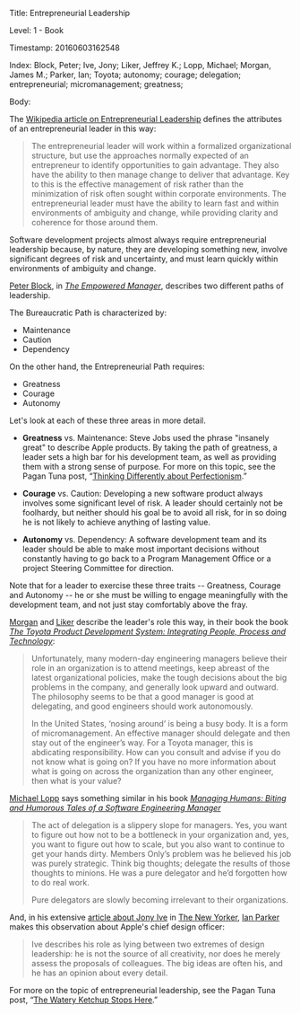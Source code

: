 Title:  Entrepreneurial Leadership

Level:  1 - Book

Timestamp: 20160603162548

Index:  Block, Peter; Ive, Jony; Liker, Jeffrey K.; Lopp, Michael; Morgan, James M.; Parker, Ian; Toyota; autonomy; courage; delegation; entrepreneurial; micromanagement; greatness; 

Body:

The <a href="https://en.wikipedia.org/wiki/Entrepreneurial_leadership" class="reflink" target="ref">Wikipedia article on Entrepreneurial Leadership</a> defines the attributes of an entrepreneurial leader in this way:

> The entrepreneurial leader will work within a formalized organizational structure, but use the approaches normally expected of an entrepreneur to identify opportunities to gain advantage. They also have the ability to then manage change to deliver that advantage. Key to this is the effective management of risk rather than the minimization of risk often sought within corporate environments. The entrepreneurial leader must have the ability to learn fast and within environments of ambiguity and change, while providing clarity and coherence for those around them.

Software development projects almost always require entrepreneurial leadership because, by nature, they are developing something new, involve significant degrees of risk and uncertainty, and must learn quickly within environments of ambiguity and change.

<a href="https://en.wikipedia.org/wiki/Peter_Block" class="reflink" target="ref">Peter Block</a>, in <cite>[The Empowered Manager][block-1987]</cite>, describes two different paths of leadership.

The Bureaucratic Path is characterized by:

* Maintenance
* Caution
* Dependency

On the other hand, the Entrepreneurial Path requires:

* Greatness
* Courage
* Autonomy

Let's look at each of these three areas in more detail.

* **Greatness** vs. Maintenance: Steve Jobs used the phrase "insanely great" to describe Apple products. By taking the path of greatness, a leader sets a high bar for his development team, as well as providing them with a strong sense of purpose. For more on this topic, see the Pagan Tuna post, &ldquo;<a href="http://www.pagantuna.com/posts/thinking-differently-about-perfectionism.html" class="reflink" target="ref">Thinking Differently about Perfectionism</a>.&rdquo;

* **Courage** vs. Caution: Developing a new software product always involves some significant level of risk. A leader should certainly not be foolhardy, but neither should his goal be to avoid all risk, for in so doing he is not likely to achieve anything of lasting value.

* **Autonomy** vs. Dependency: A software development team and its leader should be able to make most important decisions without constantly having to go back to a Program Management Office or a project Steering Committee for direction.

Note that for a leader to exercise these three traits -- Greatness, Courage and Autonomy -- he or she must be willing to engage meaningfully with the development team, and not just stay comfortably above the fray.

<a href="https://www.lean.org/LeanPost/Author.cfm?LeanPostAuthorId=22" class="reflink" target="ref">Morgan</a> and <a href="http://www.jeffliker.com" class="reflink" target="ref">Liker</a> describe the leader's role this way, in their book the book <cite><a href="bibliography.html#morgan-liker-2006">The Toyota Product Development System: Integrating People, Process and Technology</a></cite>:

> Unfortunately, many modern-day engineering managers believe their role in an organization is to attend meetings, keep abreast of the latest organizational policies, make the tough decisions about the big problems in the company, and generally look upward and outward. The philosophy seems to be that a good manager is good at delegating, and good engineers should work autonomously. 
>
> In the United States, &#8216;nosing around&#8217; is being a busy body. It is a form of micromanagement. An effective manager should delegate and then stay out of the engineer&#8217;s way. For a Toyota manager, this is abdicating responsibility. How can you consult and advise if you do not know what is going on? If you have no more information about what is going on across the organization than any other engineer, then what is your value?

<a href="https://en.wikipedia.org/wiki/Rands"  class="reflink" target="ref">Michael Lopp</a> says something similar in his book <cite><a href="bibliography.html#lopp-2007">Managing Humans: Biting and Humorous Tales of a Software Engineering Manager</a></cite>

> The act of delegation is a slippery slope for managers. Yes, you want to figure out how not to be a bottleneck in your organization and, yes, you want to figure out how to scale, but you also want to continue to get your hands dirty. Members Only&#8217;s problem was he believed his job was purely strategic. Think big thoughts; delegate the results of those thoughts to minions. He was a pure delegator and he&#8217;d forgotten how to do real work. 
>
> Pure delegators are slowly becoming irrelevant to their organizations.

And, in his extensive [article about Jony Ive][parker-2015] in <a href="http://www.newyorker.com" class="reflink" target="ref">The New Yorker</a>, <a href="http://www.newyorker.com/contributors/ian-parker" class="reflink" target="ref">Ian Parker</a> makes this observation about Apple's chief design officer:

> Ive describes his role as lying between two extremes of design leadership: he is not the source of all creativity, nor does he merely assess the proposals of colleagues. The big ideas are often his, and he has an opinion about every detail.

For more on the topic of entrepreneurial leadership, see the Pagan Tuna post, &ldquo;<a href="http://www.pagantuna.com/posts/the-watery-ketchup-stops-here.html" class="reflink" target="ref">The Watery Ketchup Stops Here</a>.&rdquo;


[block-1987]: bibliography.html#block-1987
[morgan-liker-2006]: morgan-liker-2006
[parker-2015]: bibliography.html#parker-2015
